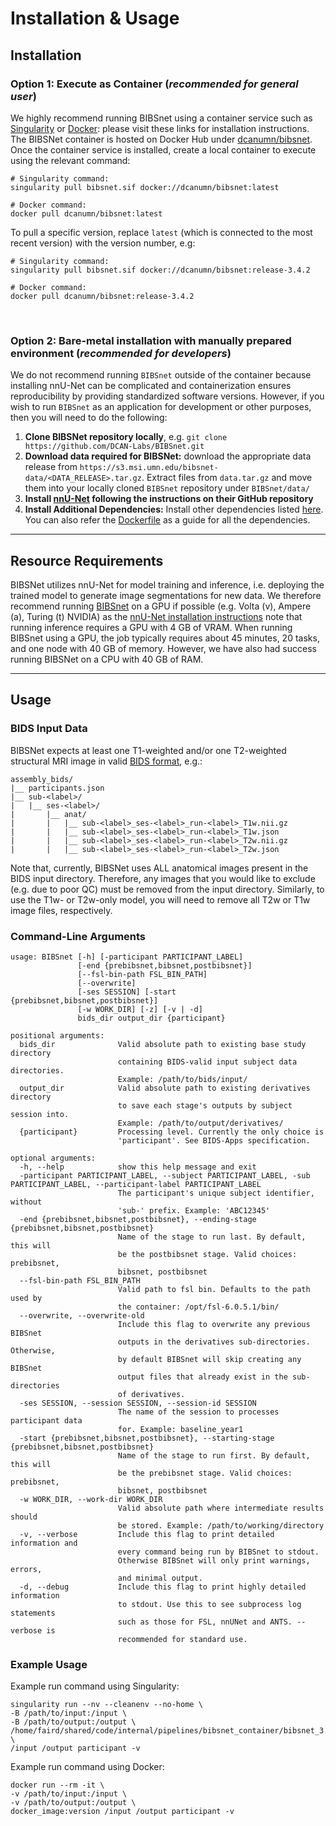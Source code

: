 # Installation & Usage

## Installation
### Option 1: Execute as Container (*recommended for general user*)
We highly recommend running BIBSnet using a container service such as [Singularity](https://docs.sylabs.io/guides/3.0/user-guide/installation.html) or [Docker](https://www.docker.com/get-started/): please visit these links for installation instructions. The BIBSNet container is hosted on Docker Hub under [dcanumn/bibsnet](https://hub.docker.com/r/dcanumn/bibsnet). Once the container service is installed, create a local container to execute using the relevant command:

```
# Singularity command:
singularity pull bibsnet.sif docker://dcanumn/bibsnet:latest

# Docker command:
docker pull dcanumn/bibsnet:latest
```

To pull a specific version, replace `latest` (which is connected to the most recent version) with the version number, e.g: 
```
# Singularity command:
singularity pull bibsnet.sif docker://dcanumn/bibsnet:release-3.4.2

# Docker command:
docker pull dcanumn/bibsnet:release-3.4.2
```

<br>

### Option 2: Bare-metal installation with manually prepared environment (*recommended for developers*)
We do not recommend running `BIBSnet` outside of the container because installing nnU-Net can be complicated and containerization ensures reproducibility by providing standardized software versions. However, if you wish to run `BIBSnet` as an application for development or other purposes, then you will need to do the following:

1. **Clone BIBSNet repository locally**, e.g. `git clone https://github.com/DCAN-Labs/BIBSnet.git`
2. **Download data required for BIBSNet:** download the appropriate data release from `https://s3.msi.umn.edu/bibsnet-data/<DATA_RELEASE>.tar.gz`. Extract files from `data.tar.gz` and move them into your locally cloned `BIBSnet` repository under `BIBSnet/data/`
3. **Install [nnU-Net](https://github.com/MIC-DKFZ/nnUNet#installation) following the instructions on their GitHub repository**
4. **Install Additional Dependencies:** Install other dependencies listed [here](https://github.com/DCAN-Labs/BIBSnet/network/dependencies). You can also refer the [Dockerfile](https://github.com/DCAN-Labs/BIBSnet/blob/main/Dockerfile) as a guide for all the dependencies.

-----------------

## Resource Requirements
BIBSNet utilizes nnU-Net for model training and inference, i.e. deploying the trained model to generate image segmentations for new data. We therefore recommend running [BIBSnet](https://github.com/DCAN-Labs/BIBSnet) on a GPU if possible (e.g. Volta (v), Ampere (a), Turing (t) NVIDIA) as the [nnU-Net installation instructions](https://github.com/MIC-DKFZ/nnUNet/tree/nnunetv1?tab=readme-ov-file#installation) note that running inference requires a GPU with 4 GB of VRAM. When running BIBSnet using a GPU, the job typically requires about 45 minutes, 20 tasks, and one node with 40 GB of memory. However, we have also had success running BIBSNet on a CPU with 40 GB of RAM.

-----------------

## Usage
### BIDS Input Data

BIBSNet expects at least one T1-weighted and/or one T2-weighted structural MRI image in valid [BIDS format](https://bids.neuroimaging.io/), e.g.:

```
assembly_bids/ 
|__ participants.json 
|__ sub-<label>/
|   |__ ses-<label>/
|       |__ anat/
|       |   |__ sub-<label>_ses-<label>_run-<label>_T1w.nii.gz 
|       |   |__ sub-<label>_ses-<label>_run-<label>_T1w.json
|       |   |__ sub-<label>_ses-<label>_run-<label>_T2w.nii.gz
|       |   |__ sub-<label>_ses-<label>_run-<label>_T2w.json
```

Note that, currently, BIBSNet uses ALL anatomical images present in the BIDS input directory. Therefore, any images that you would like to exclude (e.g. due to poor QC) must be removed from the input directory. Similarly, to use the T1w- or T2w-only model, you will need to remove all T2w or T1w image files, respectively.

### Command-Line Arguments

```
usage: BIBSnet [-h] [-participant PARTICIPANT_LABEL]
               [-end {prebibsnet,bibsnet,postbibsnet}]
               [--fsl-bin-path FSL_BIN_PATH]
               [--overwrite]
               [-ses SESSION] [-start {prebibsnet,bibsnet,postbibsnet}]
               [-w WORK_DIR] [-z] [-v | -d]
               bids_dir output_dir {participant}

positional arguments:
  bids_dir              Valid absolute path to existing base study directory
                        containing BIDS-valid input subject data directories.
                        Example: /path/to/bids/input/
  output_dir            Valid absolute path to existing derivatives directory
                        to save each stage's outputs by subject session into.
                        Example: /path/to/output/derivatives/
  {participant}         Processing level. Currently the only choice is
                        'participant'. See BIDS-Apps specification.

optional arguments:
  -h, --help            show this help message and exit
  -participant PARTICIPANT_LABEL, --subject PARTICIPANT_LABEL, -sub PARTICIPANT_LABEL, --participant-label PARTICIPANT_LABEL
                        The participant's unique subject identifier, without
                        'sub-' prefix. Example: 'ABC12345'
  -end {prebibsnet,bibsnet,postbibsnet}, --ending-stage {prebibsnet,bibsnet,postbibsnet}
                        Name of the stage to run last. By default, this will
                        be the postbibsnet stage. Valid choices: prebibsnet,
                        bibsnet, postbibsnet
  --fsl-bin-path FSL_BIN_PATH
                        Valid path to fsl bin. Defaults to the path used by
                        the container: /opt/fsl-6.0.5.1/bin/
  --overwrite, --overwrite-old
                        Include this flag to overwrite any previous BIBSnet
                        outputs in the derivatives sub-directories. Otherwise,
                        by default BIBSnet will skip creating any BIBSnet
                        output files that already exist in the sub-directories
                        of derivatives.
  -ses SESSION, --session SESSION, --session-id SESSION
                        The name of the session to processes participant data
                        for. Example: baseline_year1
  -start {prebibsnet,bibsnet,postbibsnet}, --starting-stage {prebibsnet,bibsnet,postbibsnet}
                        Name of the stage to run first. By default, this will
                        be the prebibsnet stage. Valid choices: prebibsnet,
                        bibsnet, postbibsnet
  -w WORK_DIR, --work-dir WORK_DIR
                        Valid absolute path where intermediate results should
                        be stored. Example: /path/to/working/directory
  -v, --verbose         Include this flag to print detailed information and
                        every command being run by BIBSnet to stdout.
                        Otherwise BIBSnet will only print warnings, errors,
                        and minimal output.
  -d, --debug           Include this flag to print highly detailed information
                        to stdout. Use this to see subprocess log statements
                        such as those for FSL, nnUNet and ANTS. --verbose is
                        recommended for standard use.

```

### Example Usage
Example run command using Singularity:
```
singularity run --nv --cleanenv --no-home \
-B /path/to/input:/input \
-B /path/to/output:/output \
/home/faird/shared/code/internal/pipelines/bibsnet_container/bibsnet_3.0.0.sif \
/input /output participant -v 
```

Example run command using Docker:
```
docker run --rm -it \
-v /path/to/input:/input \
-v /path/to/output:/output \
docker_image:version /input /output participant -v
```
